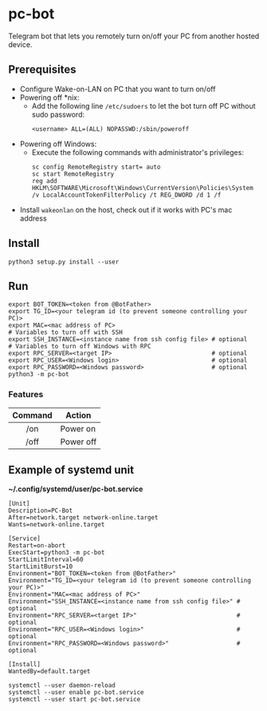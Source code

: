 # pc-bot

Telegram bot that lets you remotely turn on/off your PC from another hosted device.

## Prerequisites

- Configure Wake-on-LAN on PC that you want to turn on/off
- Powering off *nix:
    - Add the following line `/etc/sudoers` to let the bot turn off PC without sudo password:
        ```
        <username> ALL=(ALL) NOPASSWD:/sbin/poweroff
        ```
- Powering off Windows:
    - Execute the following commands with administrator's privileges:
        ```
        sc config RemoteRegistry start= auto
        sc start RemoteRegistry
        reg add HKLM\SOFTWARE\Microsoft\Windows\CurrentVersion\Policies\System /v LocalAccountTokenFilterPolicy /t REG_DWORD /d 1 /f
        ```
- Install `wakeonlan` on the host, check out if it works with PC's mac address

## Install

```
python3 setup.py install --user
```

## Run

```
export BOT_TOKEN=<token from @BotFather>
export TG_ID=<your telegram id (to prevent someone controlling your PC)>
export MAC=<mac address of PC>
# Variables to turn off with SSH
export SSH_INSTANCE=<instance name from ssh config file> # optional
# Variables to turn off Windows with RPC
export RPC_SERVER=<target IP>                            # optional
export RPC_USER=<Windows login>                          # optional
export RPC_PASSWORD=<Windows password>                   # optional
python3 -m pc-bot
```

### Features

| Command | Action    |
|:-------:| --------- |
|   /on   | Power on  |
|  /off   | Power off |



## Example of systemd unit

**~/.config/systemd/user/pc-bot.service**
```
[Unit]
Description=PC-Bot
After=network.target network-online.target
Wants=network-online.target

[Service]
Restart=on-abort
ExecStart=python3 -m pc-bot
StartLimitInterval=60
StartLimitBurst=10
Environment="BOT_TOKEN=<token from @BotFather>"
Environment="TG_ID=<your telegram id (to prevent someone controlling your PC)>"
Environment="MAC=<mac address of PC>"
Environment="SSH_INSTANCE=<instance name from ssh config file>" # optional
Environment="RPC_SERVER=<target IP>"                            # optional
Environment="RPC_USER=<Windows login>"                          # optional
Environment="RPC_PASSWORD=<Windows password>"                   # optional

[Install]
WantedBy=default.target
```

```
systemctl --user daemon-reload
systemctl --user enable pc-bot.service
systemctl --user start pc-bot.service
```
